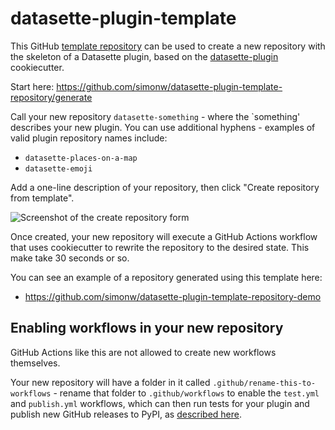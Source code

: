 # datasette-plugin-template

This GitHub [template repository](https://docs.github.com/en/github/creating-cloning-and-archiving-repositories/creating-a-repository-on-github/creating-a-repository-from-a-template) can be used to create a new repository with the skeleton of a Datasette plugin, based on the [datasette-plugin](https://github.com/simonw/datasette-plugin) cookiecutter.

Start here: https://github.com/simonw/datasette-plugin-template-repository/generate

Call your new repository `datasette-something` - where the `something' describes your new plugin. You can use additional hyphens - examples of valid plugin repository names include:

- `datasette-places-on-a-map`
- `datasette-emoji`

Add a one-line description of your repository, then click "Create repository from template".

![Screenshot of the create repository form](https://user-images.githubusercontent.com/9599/131229113-76b3d853-44d2-4ea2-8e29-9b09398b885f.png)

Once created, your new repository will execute a GitHub Actions workflow that uses cookiecutter to rewrite the repository to the desired state. This make take 30 seconds or so.

You can see an example of a repository generated using this template here:

- https://github.com/simonw/datasette-plugin-template-repository-demo

## Enabling workflows in your new repository

GitHub Actions like this are not allowed to create new workflows themselves.

Your new repository will have a folder in it called `.github/rename-this-to-workflows` - rename that folder to `.github/workflows` to enable the `test.yml` and `publish.yml` workflows, which can then run tests for your plugin and publish new GitHub releases to PyPI, as [described here](https://github.com/simonw/datasette-plugin#publishing-your-plugin-as-a-package-to-pypi).
